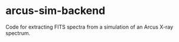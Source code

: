 arcus-sim-backend
=================

Code for extracting FITS spectra from a simulation of an Arcus X-ray spectrum.

